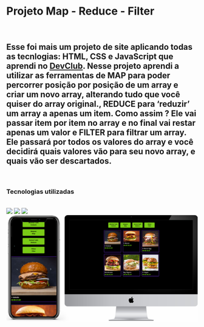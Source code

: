 <h1>Projeto Map - Reduce - Filter</h1>
<br>
<h2>Esse foi mais um projeto de site aplicando todas as tecnlogias: HTML, CSS e JavaScript que aprendi no <a href="rodolfimori.com.br/devclub">DevClub</a>. Nesse projeto aprendi a utilizar as ferramentas de MAP para poder percorrer posição por posição de um array e criar um novo array, alterando tudo que você quiser do array original., REDUCE para ‘reduzir’ um array a apenas um item. Como assim ? Ele vai passar item por item no array e no final vai restar apenas um valor e FILTER  para filtrar um array. Ele passará por todos os valores do array e você decidirá quais valores vão para seu novo array, e quais vão ser descartados.</h2>
<br>
<h3>Tecnologias utilizadas</h3>
<br>
  <img src="https://img.shields.io/badge/HTML-239120?style=for-the-badge&logo=html5&logoColor=white">
  <img src="https://img.shields.io/badge/CSS-239120?&style=for-the-badge&logo=css3&logoColor=white">
  <img src="https://img.shields.io/badge/JavaScript-F7DF1E?style=for-the-badge&logo=javascript&logoColor=black">

<img src="https://github.com/AntonioLuiz-dev/PROJETO-MAP_REDUCE_FILTER/blob/main/img/mockup.jpg?raw=true" width="550px"/>
